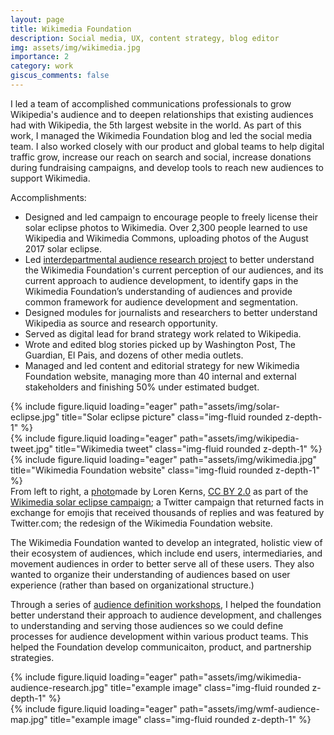 ```yaml
---
layout: page
title: Wikimedia Foundation
description: Social media, UX, content strategy, blog editor
img: assets/img/wikimedia.jpg
importance: 2
category: work
giscus_comments: false
---
```


I led a team of accomplished communications professionals to grow Wikipedia's audience and to deepen relationships that existing audiences had with Wikipedia, the 5th largest website in the world. As part of this work, I managed the Wikimedia Foundation blog and led the social media team. I also worked closely with our product and global teams to help digital traffic grow, increase our reach on search and social, increase donations during fundraising campaigns, and develop tools to reach new audiences to support Wikimedia.

Accomplishments:

- Designed and led campaign to encourage people to freely license their solar eclipse photos to Wikimedia. Over 2,300 people learned to use Wikipedia and Wikimedia Commons, uploading photos of the August 2017 solar eclipse.
- Led <a href="https://meta.wikimedia.org/wiki/Wikimedia_Foundation/Communications/Audience_research">interdepartmental audience research project</a> to better understand the Wikimedia Foundation's current perception of our audiences, and its current approach to audience development, to identify gaps in the Wikimedia Foundation’s understanding of audiences and provide common framework for audience development and segmentation.
- Designed modules for journalists and researchers to better understand Wikipedia as source and research opportunity.
- Served as digital lead for brand strategy work related to Wikipedia.
- Wrote and edited blog stories picked up by Washington Post, The Guardian, El Pais, and dozens of other media outlets.
- Managed and led content and editorial strategy for new Wikimedia Foundation website, managing more than 40 internal and external stakeholders and finishing 50% under estimated budget.

<div class="row">
    <div class="col-sm mt-3 mt-md-0">
        {% include figure.liquid loading="eager" path="assets/img/solar-eclipse.jpg" title="Solar eclipse picture" class="img-fluid rounded z-depth-1" %}
    </div>
    <div class="col-sm mt-3 mt-md-0">
        {% include figure.liquid loading="eager" path="assets/img/wikipedia-tweet.jpg" title="Wikimedia tweet" class="img-fluid rounded z-depth-1" %}
    </div>
    <div class="col-sm mt-3 mt-md-0">
        {% include figure.liquid loading="eager" path="assets/img/wikimedia.jpg" title="Wikimedia Foundation website" class="img-fluid rounded z-depth-1" %}
    </div>
</div>
<div class="caption">
    From left to right, a <a href="https://commons.wikimedia.org/wiki/File:2017_eclipse_Tigard,_Oregon_Luna_enjoying_the_eclipse%3F_(36588492372).jpg">photo</a>made by Loren Kerns, <a href="https://creativecommons.org/licenses/by/2.0/deed.en">CC BY 2.0</a> as part of the <a href="https://wikimediafoundation.org/news/2017/08/29/solar-eclipse-photos/">Wikimedia solar eclipse campaign</a>; a Twitter campaign that returned facts in exchange for emojis that received thousands of replies and was featured by Twitter.com; the redesign of the Wikimedia Foundation website.
</div>

The Wikimedia Foundation wanted to develop an integrated, holistic view of their ecosystem of audiences, which include end users, intermediaries, and movement audiences in order to better serve all of these users. They also wanted to organize their understanding of audiences based on user experience (rather than based on organizational structure.)

Through a series of <a href="https://meta.wikimedia.org/wiki/Wikimedia_Foundation/Communications/Audience_research/Process">audience definition workshops</a>, I helped the foundation better understand their approach to audience development, and challenges to understanding and serving those audiences so we could define processes for audience development within various product teams. This helped the Foundation develop communicaiton, product, and partnership strategies.

<div class="row">
    <div class="col-sm mt-3 mt-md-0">
        {% include figure.liquid loading="eager" path="assets/img/wikimedia-audience-research.jpg" title="example image" class="img-fluid rounded z-depth-1" %}
    </div>
</div>

<div class="row">
    <div class="col-sm mt-3 mt-md-0">
        {% include figure.liquid loading="eager" path="assets/img/wmf-audience-map.jpg" title="example image" class="img-fluid rounded z-depth-1" %}
    </div>
</div>
